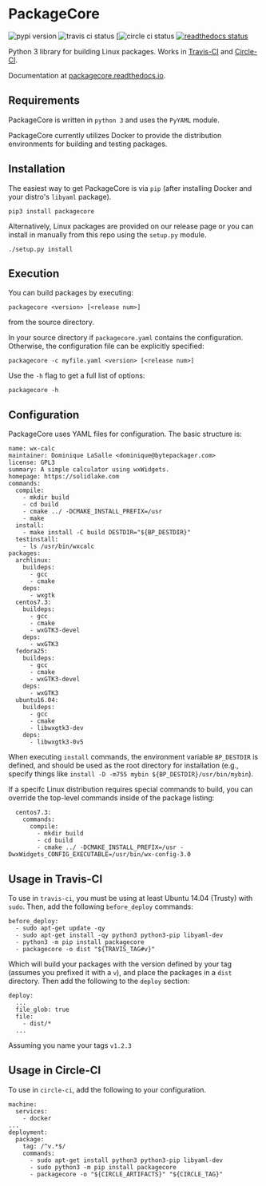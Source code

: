 PackageCore
===========

![pypi version](https://badge.fury.io/py/packagecore.svg)
![travis ci status](https://travis-ci.org/BytePackager/packagecore.svg?branch=master)
[![circle ci status](https://circleci.com/gh/BytePackager/packagecore/tree/master.svg?style=svg)
[![readthedocs status](https://readthedocs.org/projects/packagecore/badge/?version=latest)](http://packagecore.readthedocs.io/en/latest/)

Python 3 library for building Linux packages. Works in [Travis-CI](#travis-ci-usage) and [Circle-CI](#circle-ci-usage).


Documentation at [packagecore.readthedocs.io](https://packagecore.readthedocs.io).


Requirements
------------

PackageCore is written in `python 3` and uses the `PyYAML` module.

PackageCore currently utilizes Docker to provide the distribution environments
for building and testing packages.



Installation
------------

The easiest way to get PackageCore is via `pip` (after installing Docker and
your distro's `libyaml` package).

```
pip3 install packagecore
```

Alternatively, Linux packages are provided on our release page or you can
install in manually from this repo using the `setup.py` module.

```
./setup.py install
```



Execution
---------

You can build packages by executing:
```
packagecore <version> [<release num>]
```
from the source directory.

In your source directory if `packagecore.yaml` contains the configuration.
Otherwise, the configuration file can be explicitly specified:
```
packagecore -c myfile.yaml <version> [<release num>]
```

Use the `-h` flag to get a full list of options:
```
packagecore -h
```


Configuration
-------------

PackageCore uses YAML files for configuration. The basic structure is:

```
name: wx-calc
maintainer: Dominique LaSalle <dominique@bytepackager.com>
license: GPL3
summary: A simple calculator using wxWidgets.
homepage: https://solidlake.com
commands:
  compile:
    - mkdir build
    - cd build
    - cmake ../ -DCMAKE_INSTALL_PREFIX=/usr
    - make
  install:
    - make install -C build DESTDIR="${BP_DESTDIR}"
  testinstall:
    - ls /usr/bin/wxcalc
packages:
  archlinux:
    buildeps:
      - gcc
      - cmake
    deps:
      - wxgtk
  centos7.3:
    buildeps:
      - gcc
      - cmake
      - wxGTK3-devel
    deps:
      - wxGTK3
  fedora25:
    buildeps:
      - gcc
      - cmake
      - wxGTK3-devel
    deps:
      - wxGTK3
  ubuntu16.04:
    buildeps:
      - gcc
      - cmake
      - libwxgtk3-dev
    deps:
      - libwxgtk3-0v5
```

When executing `install` commands, the environment variable `BP_DESTDIR` is
defined, and should be used as the root directory for installation (e.g.,
specify things like `install -D -m755 mybin ${BP_DESTDIR}/usr/bin/mybin`).

If a specifc Linux distribution requires special commands to build, you can
override the top-level commands inside of the package listing:
```
  centos7.3:
    commands:
      compile:
        - mkdir build
        - cd build
        - cmake ../ -DCMAKE_INSTALL_PREFIX=/usr -DwxWidgets_CONFIG_EXECUTABLE=/usr/bin/wx-config-3.0
```


<a name="travis-ci-usage"></a> Usage in Travis-CI
-------------------------------------------------

To use in `travis-ci`, you must be using at least Ubuntu 14.04 (Trusty) with
`sudo`. Then, add the following `before_deploy` commands:

```
before_deploy:
  - sudo apt-get update -qy
  - sudo apt-get install -qy python3 python3-pip libyaml-dev
  - python3 -m pip install packagecore
  - packagecore -o dist "${TRAVIS_TAG#v}"
```

Which will build your packages with the version defined by your tag (assumes
you prefixed it with a `v`), and place the packages in a `dist` directory. Then
add the following to the `deploy` section:

```
deploy:
  ...
  file_glob: true
  file:
    - dist/*
  ...
```

Assuming you name your tags `v1.2.3`


<a name="circle-ci-usage"></a>Usage in Circle-CI
------------------------------------------------

To use in `circle-ci`, add the following to your configuration.

```
machine:
  services:
    - docker
...
deployment:
  package:
    tag: /^v.*$/
    commands:
      - sudo apt-get install python3 python3-pip libyaml-dev
      - sudo python3 -m pip install packagecore
      - packagecore -o "${CIRCLE_ARTIFACTS}" "${CIRCLE_TAG}"
```

